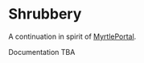 # Shrubbery

A continuation in spirit of [MyrtlePortal](https://github.com/mattfbacon/myrtleportal).

Documentation TBA
